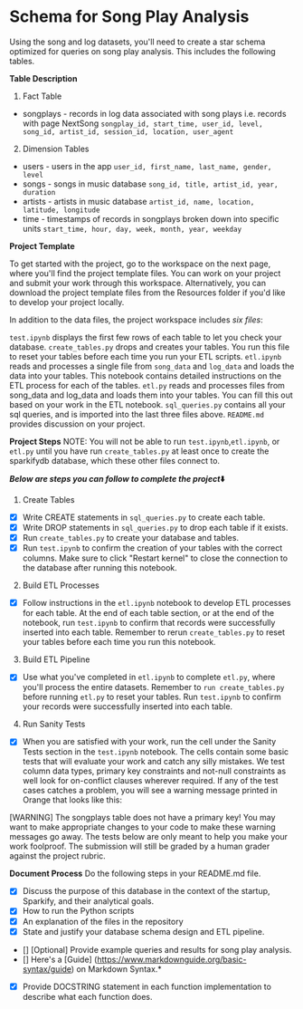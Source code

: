 # Schema for Song Play Analysis
Using the song and log datasets, you'll need to create a star schema optimized for queries on song play analysis. This includes the following tables.

**Table Description**
1. Fact Table
- songplays - records in log data associated with song plays i.e. records with page NextSong
`songplay_id, start_time, user_id, level, song_id, artist_id, session_id, location, user_agent`

2. Dimension Tables
- users - users in the app
`user_id, first_name, last_name, gender, level`
- songs - songs in music database
`song_id, title, artist_id, year, duration`
- artists - artists in music database
`artist_id, name, location, latitude, longitude`
- time - timestamps of records in songplays broken down into specific units
`start_time, hour, day, week, month, year, weekday`

**Project Template**

To get started with the project, go to the workspace on the next page, where you'll find the project template files. You can work on your project and submit your work through this workspace. Alternatively, you can download the project template files from the Resources folder if you'd like to develop your project locally.

In addition to the data files, the project workspace includes _six files_:

`test.ipynb` displays the first few rows of each table to let you check your database.
`create_tables.py` drops and creates your tables. You run this file to reset your tables before each time you run your ETL scripts.
`etl.ipynb` reads and processes a single file from `song_data` and `log_data` and loads the data into your tables. This notebook contains detailed instructions on the ETL process for each of the tables.
`etl.py` reads and processes files from song_data and log_data and loads them into your tables. You can fill this out based on your work in the ETL notebook.
`sql_queries.py` contains all your sql queries, and is imported into the last three files above.
`README.md `provides discussion on your project.

**Project Steps**
NOTE: You will not be able to run `test.ipynb`,`etl.ipynb`, or `etl.py` until you have run `create_tables.py` at least once to create the sparkifydb database, which these other files connect to.

**_Below are steps you can follow to complete the project_⬇️**

1. Create Tables
- [x] Write CREATE statements in `sql_queries.py` to create each table.
- [x] Write DROP statements in `sql_queries.py` to drop each table if it exists.
- [x] Run `create_tables.py` to create your database and tables.
- [x] Run `test.ipynb` to confirm the creation of your tables with the correct columns. Make sure to click "Restart kernel" to close the connection to the database after running this notebook.

2. Build ETL Processes
- [x] Follow instructions in the `etl.ipynb` notebook to develop ETL processes for each table. At the end of each table section, or at the end of the notebook, run `test.ipynb` to confirm that records were successfully inserted into each table. Remember to rerun `create_tables.py` to reset your tables before each time you run this notebook.

3. Build ETL Pipeline
- [x] Use what you've completed in `etl.ipynb` to complete `etl.py`, where you'll process the entire datasets. Remember to `run create_tables.py` before running `etl.py` to reset your tables. Run `test.ipynb` to confirm your records were successfully inserted into each table.

4. Run Sanity Tests
- [x] When you are satisfied with your work, run the cell under the Sanity Tests section in the `test.ipynb` notebook. The cells contain some basic tests that will evaluate your work and catch any silly mistakes. We test column data types, primary key constraints and not-null constraints as well look for on-conflict clauses wherever required. If any of the test cases catches a problem, you will see a warning message printed in Orange that looks like this:

[WARNING] The songplays table does not have a primary key!
You may want to make appropriate changes to your code to make these warning messages go away. The tests below are only meant to help you make your work foolproof. The submission will still be graded by a human grader against the project rubric.

**Document Process**
Do the following steps in your README.md file.
- [x] Discuss the purpose of this database in the context of the startup, Sparkify, and their analytical goals.
- [x] How to run the Python scripts
- [x] An explanation of the files in the repository
- [x] State and justify your database schema design and ETL pipeline.
- [] [Optional] Provide example queries and results for song play analysis.
- [] Here's a [Guide] (https://www.markdownguide.org/basic-syntax/guide) on Markdown Syntax.*
- [x] Provide DOCSTRING statement in each function implementation to describe what each function does.
